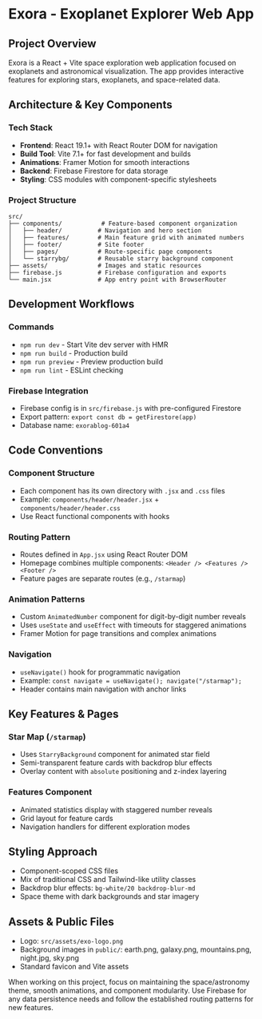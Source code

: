 # Exora - Exoplanet Explorer Web App

## Project Overview
Exora is a React + Vite space exploration web application focused on exoplanets and astronomical visualization. The app provides interactive features for exploring stars, exoplanets, and space-related data.

## Architecture & Key Components

### Tech Stack
- **Frontend**: React 19.1+ with React Router DOM for navigation
- **Build Tool**: Vite 7.1+ for fast development and builds
- **Animations**: Framer Motion for smooth interactions
- **Backend**: Firebase Firestore for data storage
- **Styling**: CSS modules with component-specific stylesheets

### Project Structure
```
src/
├── components/           # Feature-based component organization
│   ├── header/          # Navigation and hero section
│   ├── features/        # Main feature grid with animated numbers
│   ├── footer/          # Site footer
│   ├── pages/           # Route-specific page components
│   └── starrybg/        # Reusable starry background component
├── assets/              # Images and static resources
├── firebase.js          # Firebase configuration and exports
└── main.jsx             # App entry point with BrowserRouter
```

## Development Workflows

### Commands
- `npm run dev` - Start Vite dev server with HMR
- `npm run build` - Production build
- `npm run preview` - Preview production build
- `npm run lint` - ESLint checking

### Firebase Integration
- Firebase config is in `src/firebase.js` with pre-configured Firestore
- Export pattern: `export const db = getFirestore(app)`
- Database name: `exorablog-601a4`

## Code Conventions

### Component Structure
- Each component has its own directory with `.jsx` and `.css` files
- Example: `components/header/header.jsx` + `components/header/header.css`
- Use React functional components with hooks

### Routing Pattern
- Routes defined in `App.jsx` using React Router DOM
- Homepage combines multiple components: `<Header /> <Features /> <Footer />`
- Feature pages are separate routes (e.g., `/starmap`)

### Animation Patterns
- Custom `AnimatedNumber` component for digit-by-digit number reveals
- Uses `useState` and `useEffect` with timeouts for staggered animations
- Framer Motion for page transitions and complex animations

### Navigation
- `useNavigate()` hook for programmatic navigation
- Example: `const navigate = useNavigate(); navigate("/starmap");`
- Header contains main navigation with anchor links

## Key Features & Pages

### Star Map (`/starmap`)
- Uses `StarryBackground` component for animated star field
- Semi-transparent feature cards with backdrop blur effects
- Overlay content with `absolute` positioning and z-index layering

### Features Component
- Animated statistics display with staggered number reveals
- Grid layout for feature cards
- Navigation handlers for different exploration modes

## Styling Approach
- Component-scoped CSS files
- Mix of traditional CSS and Tailwind-like utility classes
- Backdrop blur effects: `bg-white/20 backdrop-blur-md`
- Space theme with dark backgrounds and star imagery

## Assets & Public Files
- Logo: `src/assets/exo-logo.png`
- Background images in `public/`: earth.png, galaxy.png, mountains.png, night.jpg, sky.png
- Standard favicon and Vite assets

When working on this project, focus on maintaining the space/astronomy theme, smooth animations, and component modularity. Use Firebase for any data persistence needs and follow the established routing patterns for new features.